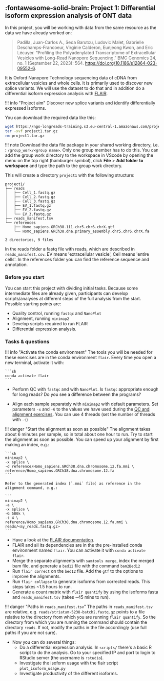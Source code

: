 
## :fontawesome-solid-brain: Project 1: Differential isoform expression analysis of ONT data

In this project, you will be working with data from the same resource as the data we have already worked on:

> Padilla, Juan-Carlos A., Seda Barutcu, Ludovic Malet, Gabrielle Deschamps-Francoeur, Virginie Calderon, Eunjeong Kwon, and Eric Lécuyer. “Profiling the Polyadenylated Transcriptome of Extracellular Vesicles with Long-Read Nanopore Sequencing.” BMC Genomics 24, no. 1 (September 22, 2023): 564. https://doi.org/10.1186/s12864-023-09552-6.

It is Oxford Nanopore Technology sequencing data of cDNA from extracellular vesicles and whole cells. It is primarily used to discover new splice variants. We will use the dataset to do that and in addition do a differential isoform expression analysis with [FLAIR](https://github.com/BrooksLabUCSC/flair).

!!! info "Project aim"
    Discover new splice variants and identify differentially expressed isoforms.

You can download the required data like this:

```sh
wget https://ngs-longreads-training.s3.eu-central-1.amazonaws.com/project1.tar.gz
tar -xvf project1.tar.gz
rm project1.tar.gz
```

!!! note
    Download the data file package in your shared working directory, i.e. : `/group_work/<group name>`. Only one group member has to do this. You can add the group work directory to the workspace in VScode by opening the menu on the top right (hamburger symbol), click **File** > **Add folder to workspace** and type the path to the group work directory.

This will create a directory `project1` with the following structure:

```
project1/
├── reads
│   ├── Cell_1.fastq.gz
│   ├── Cell_2.fastq.gz
│   ├── Cell_3.fastq.gz
│   ├── EV_1.fastq.gz
│   ├── EV_2.fastq.gz
│   └── EV_3.fastq.gz
├── reads_manifest.tsv
└── references
    ├── Homo_sapiens.GRCh38.111.chr5.chr6.chrX.gtf
    └── Homo_sapiens.GRCh38.dna.primary_assembly.chr5.chr6.chrX.fa

2 directories, 9 files
```

In the reads folder a fastq file with reads, which are described in `reads_manifest.csv`. EV means 'extracellular vesicle', Cell means 'entire cells'. In the references folder you can find the reference sequence and annotation.

### Before you start

You can start this project with dividing initial tasks. Because some intermediate files are already given, participants can develop scripts/analyses at different steps of the full analysis from the start. Possible starting points are:

* Quality control, running `fastqc` and `NanoPlot`
* Alignment, running `minimap2`
* Develop scripts required to run FLAIR
* Differential expression analysis.

### Tasks & questions

!!! info "Activate the conda environment"
    The tools you will be needed for these exercises are in the conda environment `flair`. Every time you open a new terminal, activate it with:

    ```sh
    conda activate flair
    ```

* Perform QC with `fastqc` and with `NanoPlot`. Is `fastqc` appropriate enough for long reads? Do you see a difference between the programs?

* Align each sample separately with `minimap2` with default parameters. Set parameters `-x` and `-G` to the values we have used during the [QC and alignment exercises](../qc_alignment#3-read-alignment). You can use 4 threads (set the number of threads with `-t`)

!!! danger "Start the alignment as soon as possible"
    The alignment takes about 6 minutes per sample, so in total about one hour to run. Try to start the alignment as soon as possible. You can speed up your alignment by first making an index, e.g.:

    ```sh
    minimap2 \
    -x splice \
    -d reference/Homo_sapiens.GRCh38.dna.chromosome.12.fa.mmi \
    reference/Homo_sapiens.GRCh38.dna.chromosome.12.fa
    ```

    Refer to the generated index (`.mmi` file) as reference in the alignment command, e.g.:

    ```
    minimap2 \
    -a \
    -x splice \
    -G 500k \
    -t 4 \
    reference/Homo_sapiens.GRCh38.dna.chromosome.12.fa.mmi \
    reads/<my_reads.fastq.gz>
    ```

* Have a look at the [FLAIR documentation](https://flair.readthedocs.io/en/latest/index.html).
* FLAIR and all its dependencies are in the the pre-installed conda environment named `flair`. You can activate it with `conda activate flair`.
* Merge the separate alignments with `samtools merge`, index the merged bam file, and generate a `bed12` file with the command `bam2Bed12`
* Run `flair correct` on the `bed12` file. Add the `gtf` to the options to improve the alignments.
* Run `flair collapse` to generate isoforms from corrected reads. This steps takes ~1.5 hours to run.
* Generate a count matrix with `flair quantify` by using the isoforms fasta and `reads_manifest.tsv` (takes ~45 mins to run).

!!! danger "Paths in `reads_manifest.tsv`"
    The paths in `reads_manifest.tsv` are relative, e.g. `reads/striatum-5238-batch2.fastq.gz` points to a file relative to the directory from which you are running `flair quantify`. So the directory from which you are running the command should contain the directory `reads`. If not, modify the paths in the file accordingly (use full paths if you are not sure).

* Now you can do several things:
    * Do a differential expression analysis. In `scripts/` there's a basic R script to do the analysis. Go to your specified IP and port to login to RStudio server (the username is `rstudio`).
    * Investigate the isoform usage with the flair script `plot_isoform_usage.py`
    * Investigate productivity of the different isoforms.